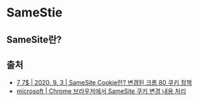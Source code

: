 # SameStie

## SameSite란?



## 출처

* [7 7$ \| 2020. 9. 3 \| SameSite Cookie란? 변경된 크롬 80 쿠키 정책](https://sevendollars.tistory.com/178)
* [microsoft \| Chrome 브라우저에서 SameSite 쿠키 변경 내용 처리](https://docs.microsoft.com/ko-kr/azure/active-directory/develop/howto-handle-samesite-cookie-changes-chrome-browser?tabs=dotnet)



